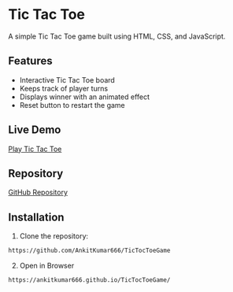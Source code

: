 # Tic Tac Toe

A simple Tic Tac Toe game built using HTML, CSS, and JavaScript.

## Features

- Interactive Tic Tac Toe board
- Keeps track of player turns
- Displays winner with an animated effect
- Reset button to restart the game

## Live Demo 

[Play Tic Tac Toe](https://ankitkumar666.github.io/TicTocToeGame/)

## Repository

[GitHub Repository](https://github.com/AnkitKumar666/TicTocToeGame)

## Installation

1. Clone the repository:
```bash
https://github.com/AnkitKumar666/TicTocToeGame
```
2. Open in Browser
```bash
https://ankitkumar666.github.io/TicTocToeGame/
```
